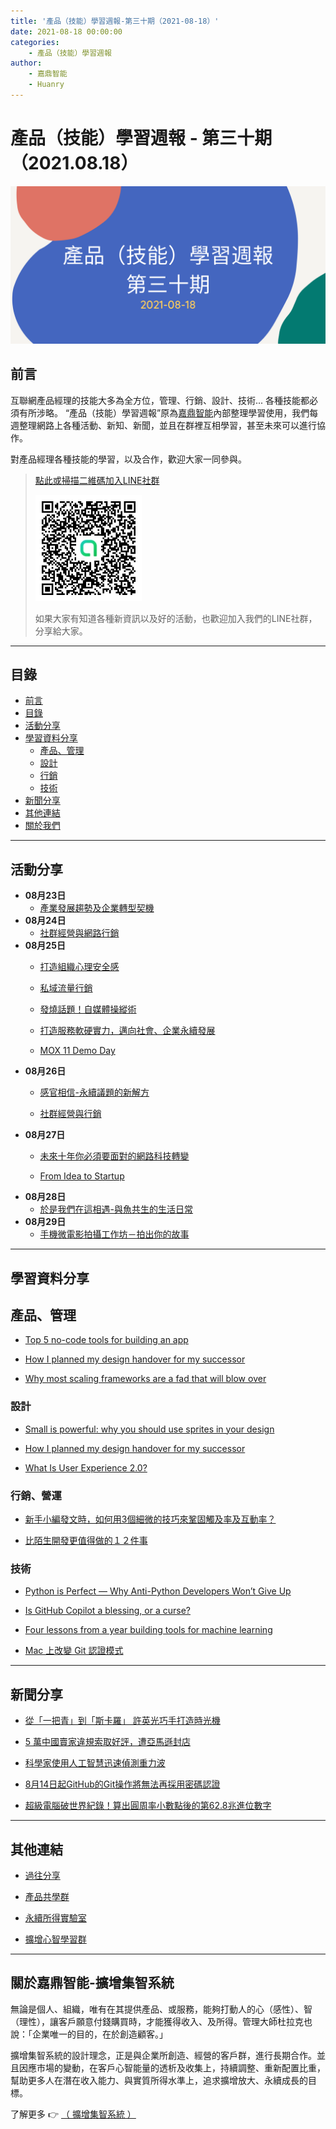 ```yaml
---
title: '產品（技能）學習週報-第三十期（2021-08-18）'
date: 2021-08-18 00:00:00
categories:
	- 產品（技能）學習週報
author:
	- 嘉鼎智能
	- Huanry
---
```

# 產品（技能）學習週報 - 第三十期（2021.08.18）

![產品技能學習週報-第三十期](/img/pm/30.png)

## 前言

互聯網產品經理的技能大多為全方位，管理、行銷、設計、技術... 各種技能都必須有所涉略。 “產品（技能）學習週報”原為[嘉鼎智能](#關於擴增集智系統)內部整理學習使用，我們每週整理網路上各種活動、新知、新聞，並且在群裡互相學習，甚至未來可以進行協作。

對產品經理各種技能的學習，以及合作，歡迎大家一同參與。

>[點此或掃描二維碼加入LINE社群](https://line.me/ti/g2/Dj4AkbdDsY6o4D_CdDUB6Q)
>
>[![產品共學群](/img/產品共學群.jpg)](https://line.me/ti/g2/Dj4AkbdDsY6o4D_CdDUB6Q)
>
>如果大家有知道各種新資訊以及好的活動，也歡迎加入我們的LINE社群，分享給大家。

---
## 目錄
- [前言](#前言)
- [目錄](#目錄)
- [活動分享](#活動分享)
- [學習資料分享](#學習資料分享)
	- [產品、管理](#產品、管理)
	- [設計](#設計)
	- [行銷](#行銷、營運)
	- [技術](#技術)
- [新聞分享](#新聞分享)
- [其他連結](#其他連結)
- [關於我們](#關於我們)

---
## 活動分享

- **08月23日**
	- [產業發展趨勢及企業轉型契機](https://www.accupass.com/event/2107190119557348843340)
- **08月24日**
	- [社群經營與網路行銷](https://www.accupass.com/event/2107251800551715210190)
- **08月25日**
	- [打造組織心理安全感](https://www.accupass.com/event/2108120808001195208420)

	- [私域流量行銷](https://www.accupass.com/event/2107280819041343161255)

	- [發燒話題！自媒體操縱術](https://www.accupass.com/event/2108081307573042531800)

	- [打造服務軟硬實力，邁向社會、企業永續發展](https://www.accupass.com/event/2108131116191240995575)

	- [MOX 11 Demo Day](https://www.eventbrite.com/e/mox-11-demo-day-tickets-163137571869)
- **08月26日**
	- [感官相信-永續議題的新解方](https://www.accupass.com/event/2107261229019157351420)

	- [社群經營與行銷](https://www.accupass.com/event/2108101000005636591130)
- **08月27日**
	- [未來十年你必須要面對的網路科技轉變](https://www.accupass.com/event/2108100946541690135765)

	- [From Idea to Startup](https://www.accupass.com/event/2107200912298585523420)
- **08月28日**
	- [於是我們在這相遇-與魚共生的生活日常](https://www.accupass.com/event/2107291004221766731947)
- **08月29日**
	- [手機微電影拍攝工作坊－拍出你的故事](https://www.accupass.com/event/2107270515561810782360)

___
## 學習資料分享
## 產品、管理

- [Top 5 no-code tools for building an app](https://blog.prototypr.io/the-top-5-no-code-tools-for-building-an-app-6b61c57a62a0)

- [How I planned my design handover for my successor](https://uxdesign.cc/how-i-planned-my-design-handover-for-my-successor-850bdfe73e7)

- [Why most scaling frameworks are a fad that will blow over](https://medium.com/serious-scrum/why-most-scaling-frameworks-are-a-fad-that-will-blow-over-c05d2c24f879)


### 設計

- [Small is powerful: why you should use sprites in your design](https://bootcamp.uxdesign.cc/small-is-powerful-why-you-should-use-sprites-in-your-design-6de8382effb1)

- [How I planned my design handover for my successor](https://uxdesign.cc/how-i-planned-my-design-handover-for-my-successor-850bdfe73e7)

- [What Is User Experience 2.0?](https://uxplanet.org/what-is-user-experience-2-0-7d7d2d291c7c)

### 行銷、營運

- [新手小編發文時，如何用3個細微的技巧來鞏固觸及率及互動率？](https://mosgoing0324.pixnet.net/blog/post/333596826-%E3%80%90%E5%AF%A6%E7%94%A8%E3%80%91%E6%96%B0%E6%89%8B%E5%B0%8F%E7%B7%A8%E7%99%BC%E6%96%87%E6%99%82%EF%BC%8C%E5%A6%82%E4%BD%95%E7%94%A83%E5%80%8B%E7%B4%B0%E5%BE%AE%E7%9A%84)

- [比陌生開發更值得做的１２件事](https://www.cheers.com.tw/article/article.action?id=5099498)

### 技術

- [Python is Perfect — Why Anti-Python Developers Won’t Give Up](https://towardsdatascience.com/python-is-perfect-why-anti-python-developers-wont-give-up-326ae1a09e7f)

- [Is GitHub Copilot a blessing, or a curse?](https://www.fast.ai/2021/07/19/copilot/)

- [Four lessons from a year building tools for machine learning](https://humanloop.com/blog/4-lessons-from-a-year-building-tools-for-machine-learning)

- [Mac 上改變 Git 認證模式](https://myctw.github.io/post/bd72.html)

---
## 新聞分享

- [從「一把青」到「斯卡羅」 許英光巧手打造時光機](https://www.cna.com.tw/culture/article/20210815w001)

- [5 萬中國賣家違規索取好評，遭亞馬遜封店](https://www.inside.com.tw/article/24509-amazon-banned-50-thousands-of-chinese-sellers)

- [科學家使用人工智慧迅速偵測重力波](https://ithome.com.tw/news/146127)

- [8月14日起GitHub的Git操作將無法再採用密碼認證](https://www.ithome.com.tw/news/146185)

- [超級電腦破世界紀錄！算出圓周率小數點後的第62.8兆進位數字](https://www.bnext.com.tw/article/64539/pi-supercomputer)

---
## 其他連結

- [過往分享](/categories/產品（技能）學習週報)

- [產品共學群](https://line.me/ti/g2/Dj4AkbdDsY6o4D_CdDUB6Q?utm_source=invitation&utm_medium=link_copy&utm_campaign=default)

- [永續所得實驗室](https://line.me/ti/g2/asPFU-0w4o9MIRSBdb4gtg?utm_source=invitation&utm_medium=link_copy&utm_campaign=default)

- [擴增心智學習群](https://line.me/ti/g2/asPFU-0w4o9MIRSBdb4gtg?utm_source=invitation&utm_medium=link_copy&utm_campaign=default)

---

## 關於嘉鼎智能-擴增集智系統

無論是個人、組織，唯有在其提供產品、或服務，能夠打動人的心（感性）、智（理性），讓客戶願意付錢購買時，才能獲得收入、及所得。管理大師杜拉克也說：「企業唯一的目的，在於創造顧客。」

擴增集智系統的設計理念，正是與企業所創造、經營的客戶群，進行長期合作。並且因應市場的變動，在客戶心智能量的透析及收集上，持續調整、重新配置比重，幫助更多人在潛在收入能力、與實質所得水準上，追求擴增放大、永續成長的目標。

了解更多 👉 [（ 擴增集智系統 ）](https://acis.magnific.biz)
